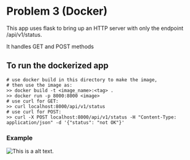 # Problem 3 (Docker)
This app uses flask to bring up an HTTP server with only the endpoint /api/v1/status.

It handles GET and POST methods

## To run the dockerized app
    # use docker build in this directory to make the image, 
    # then use the image as:
    >> docker build -t <image_name>:<tag> .
    >> docker run -p 8000:8000 <image>
    # use curl for GET:
    >> curl localhost:8000/api/v1/status
    # use curl for POST:
    >> curl -X POST localhost:8000/api/v1/status -H "Content-Type: application/json" -d '{"status": "not OK"}'

### Example
![This is a alt text.](https://github.com/saeedzou/SDMN/tree/main/Problem%203/src/images/docker_server.jpg "This is a sample image.")